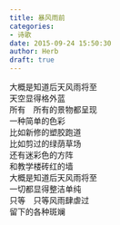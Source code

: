```yaml
---  
title: 暴风雨前  
categories:  
- 诗歌  
date: 2015-09-24 15:50:30  
author: Herb  
draft: true
---    
```

大概是知道后天风雨将至    
天空显得格外蓝    
所有　所有的景物都呈现    
一种简单的色彩    
比如新修的塑胶跑道    
比如剪过的绿荫草场    
还有迷彩色的方阵    
和教学楼砖红的墙    
大概是知道后天风雨将至    
一切都显得整洁单纯    
只等　只等风雨肆虐过    
留下的各种斑斓  

